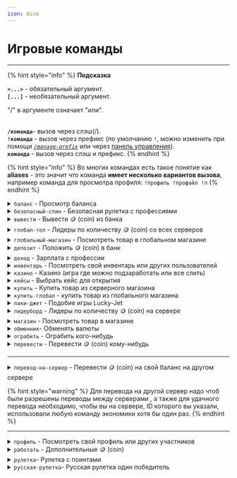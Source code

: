 ```yaml
---
icon: dice
---
```


# Игровые команды

***

{% hint style="info" %}
**Подсказка**

**`<...>`** - обязательный аргумент.\
**`[...]`** - необязательный аргумент.

"/" в аргументе означает "или".&#x20;

\
**`/команда`**- вызов через слэш(/).\
**`!команда`** - вызов через префикс (по умолчанию `!`, можно изменить при помощи [_`/manage-prefix`_](../general.md#manage-prefix-ustanovite-svoi-prefiks-dlya-vashego-servera) или через [панель управления](https://dash.rzx-bot.top)).\
**`команда`** - вызов через слэш и префикс.
{% endhint %}

{% hint style="info" %}
Во многих командах есть такое понятие как **aliases** - это значит что команда **имеет несколько вариантов вызова**, например команда для просмотра профиля: `!профиль !профайл !п`
{% endhint %}

<details>

<summary><code>баланс</code> - Просмотр баланса</summary>

**Использование:**\
`!баланс`

**Возможные варианты вызова команды:**\
`!б` `!баланс`

</details>

<details>

<summary><code>безопасный-спин</code> - Безопасная рулетка с профессиями</summary>

**Использование:**\
`!сфспин`

**Возможные варианты вызова команды:**\
`!сфс` `!сфспин`

_\*Можно использовать один раз в 30 минут_

</details>

<details>

<summary><code>вывести</code> - Вывести 🪙 (coin) из банка</summary>

**Использование:**\
`!вывод <сумма>`

`<сумма>` - Число больше нуля и меньше или равна вашему банковскому счёту

**Возможные варианты вызова команды:**\
`!в` `!вывести` `!вывод`

_\*Комиссия 2%_

</details>

<details>

<summary><code>глобал-топ</code> - Лидеры по количеству 🪙 (coin) со всех серверов</summary>

**Использование:**\
`!глобал-топ`

**Возможные варианты вызова команды:**\
`!гтоп` `!глобал-топ`

</details>

<details>

<summary><code>глобальный-магазин</code> - Посмотреть товар в глобальном магазине</summary>

**Использование:**\
`!гмагазин`

**Возможные варианты вызова команды:**\
`!гмагазик` `!гмагаз` `!гмагазин`

</details>

<details>

<summary><code>депозит</code> - Положить 🪙 (coin) в банк</summary>

**Использование:**\
`!депозит <сумма>`

`<сумма>` - Число больше нуля и меньше или равна вашему балансу

**Возможные варианты вызова команды:**\
`!д`

_\*Комиссия 4%_

</details>

<details>

<summary><code>доход</code> - Зарплата с профессии</summary>

**Использование:**\
`!доход`

**Возможные варианты вызова команды:**\
`!зарплата` `!деньга` `!доход`

</details>

<details>

<summary><code>инвентарь</code> - Посмотреть свой инвентарь или других пользователей</summary>

**Использование:**\
`!инвентарь` или `!инвентарь <участник>`

`<участник>` - Упоминание или ID участника сервера (Необходимо чтобы участник использовал любую команду экономики хотя бы один раз)

**Возможные варианты вызова команды:**\
`!и` `!инвентарь` `!инвент`

</details>

<details>

<summary><code>казино</code> - Казино (игра где можно подзаработать или все слить)</summary>

**Использование:**\
`!казик <ставка> <место>`

`<ставка>` - Число больше сотни и меньше или равна вашему балансу (Максимальная ставка - 50 000 000)

`<место>`:\
\- \[1-12, 13-24, 25-36] - `<ставка> × 3`;\
\- \[1-18, 19-36, четное, нечетное] - `<ставка> × 2`

**Возможные варианты вызова команды:**\
`!к` `!казино` `!казик`

**Пример:**\
`!казик 1000 13-24`

</details>

<details>

<summary><code>кейсы</code> - Выбрать кейс для открытия</summary>

**Использование:**\
`!кейсы`

**Возможные варианты вызова команды:**\
`!кейсы` `!кейс`

**Пример:**\
`!кейсы`



</details>

<details>

<summary><code>купить</code> - Купить товар из серверного магазина</summary>

**Использование:**\
`!купить <артикул>`

`<артикул>` - Строка, может включать в себя как числа, так и буквы (без пробелов, если используете команду через префикс)

**Пример:**\
`!купить 001`

</details>

<details>

<summary><code>купить-глобал</code> - купить товар из глобального магазина</summary>

**Использование:**\
`!гкупить <артикул>`

`<артикул>` - Строка, может включать в себя как числа, так и буквы (без пробелов, если используете команду через префикс)

**Возможные варианты вызова команды:**\
**`!гкупить`** **`!купить-глобал`**

**Пример:**\
`!гкупить 2`

</details>

<details>

<summary><code>лаки-джет</code> - Подобие игры Lucky-Jet</summary>

**Использование:**\
`!лаки-джет <ставка>`

`<ставка>` - Число больше сотни и меньше или равна вашему балансу (Максимальная ставка - 50 000 000)

**Возможные варианты вызова команды:**\
`!лк` `!лаки-джет`

**Пример:**\
`!лаки-джет 50000`

</details>

<details>

<summary><code>лидерборд</code> - Лидеры по количеству 🪙 (coin) на сервере</summary>

**Использование:**\
`!топ`

**Возможные варианты вызова команды:**\
`!лидерборд` `!лидеры` `!топ`

</details>

<details>

<summary><code>магазин</code> - Посмотреть товар в магазине</summary>

**Использование:**\
`!магазин`

**Возможные варианты вызова команды:**\
`!магазик` `!магаз` `!магазин`

</details>

<details>

<summary><code>обменник</code>- Обменять валюты</summary>

**Использование:**\
`!обменять <coin/s.point> <количество> <s.point/u.point>`\
**Толкование:** _обменять какое-то `количество`_ _`coin или s.point` в_ _`s.point или u.point`_

**Возможные варианты вызова команды:** `!обменник` `!обмен` `!обменять`

**Пример:**\
`!обменять coin 1000000 s.point`\
**Толкование:** _обменять 100000 coin в s.point_

</details>

<details>

<summary><code>ограбить</code> - Ограбить кого-нибудь</summary>

**Использование:**\
`!ограбить <цель>`

`<цель>` - Упоминание или ID участника сервера (Необходимо чтобы участник использовал любую команду экономики хотя бы один раз)

**Возможные варианты вызова команды:**\
`!грабануть` `!грабить` `!ограблить` `!ограбить`

**Пример:**\
`!ограбить @neviz_`

_\*Можно использовать один раз в 30 минут_

</details>

<details>

<summary><code>перевести</code> - Перевести 🪙 (coin) кому-нибудь</summary>

**Использование:**\
`!перевести <получатель> <сумма>`

`<получатель>` - Упоминание или ID участника сервера (Участник должен использовать любую команду экономики хотя бы один раз)

`<сумма>` - Число больше нуля и меньше или равна вашему балансу

**Возможные варианты вызова команды:**\
`!перевод` `!перевести`

**Пример:**\
`!перевести @retrilzzy 5000`

_\*Комиссия 10%_

</details>

***

<details>

<summary><code>перевод-на-сервер</code> - Перевести 🪙 (coin) на свой баланс на другом сервере</summary>

**Использование:**\
`!серв-перевод <сумма> <ID сервера>`

`<сумма>` - Число больше нуля и меньше или равна вашему балансу

`<ID сервера>` - ID сервера (Для удачного перевода необходимо, чтобы вы на сервере, ID которого вы указали, использовали любую команду экономики хотя бы один раз)

**Возможные варианты вызова команды:**\
`!серв-перевести` `!перевод-на-сервер`

**Пример:**\
`!серв-перевод 7777 123456789`

_\*Комиссия 30%_\
\*_Можно использовать один раз в 60 минут_

</details>

{% hint style="warning" %}
Для перевода на другой сервер надо чтоб были разрешены переводы между серверами , а также для удачного перевода необходимо, чтобы вы на сервере, ID которого вы указали, использовали любую команду экономики хотя бы один раз.
{% endhint %}

***

<details>

<summary><code>профиль</code> - Посмотреть свой профиль или других участников</summary>

**Использование:**\
`!профиль` или `!профиль <участник>`

`<участник>` - Упоминание или ID участника сервера (Необходимо чтобы участник использовал любую команду экономики хотя бы один раз)

**Возможные варианты вызова команды:**\
`!п` `!профайл` `!профиль`

</details>

<details>

<summary><code>работать</code> - Дополнительные 🪙 (coin)</summary>

**Использование:**\
`!работать`

**Возможные варианты вызова команды:**\
`!работа` `!пахать` `!работать`

</details>

<details>

<summary><code>рулетка</code>- Рулетка с поинтами</summary>

**Использование:**\
`!рулетка <тип>`

`<тип>` - _Бесплатная_ или \_Платная (\_Стоимость платной - 100 000 🪙 (coin))

**Возможные варианты вызова команды:**\
`!р` `!крутилка` `!рулетка`

**Пример:**\
`!рулетка бесплатная`

</details>

<details>

<summary><code>русская-рулетка</code>- Русская рулетка один победитель</summary>

**Использование:**\
`!русская-рулетка <сумма>`

`<сумма>` - Число больше сотни и меньше или равна вашему балансу

**Возможные варианты вызова команды:**\
`!р-р` `!русская-рулетка`

**Пример:**\
`!русская-рулетка 4000`

</details>
